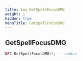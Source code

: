 ```yaml
---
title: Lua GetSpellFocusDMG
weight: 1
hidden: true
menuTitle: GetSpellFocusDMG
---
```

## GetSpellFocusDMG
```lua
NPC:GetSpellFocusDMG(); -- number
```